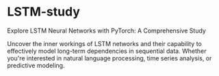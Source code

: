 # LSTM-study
Explore LSTM Neural Networks with PyTorch: A Comprehensive Study

Uncover the inner workings of LSTM networks and their capability to effectively model long-term dependencies in sequential data. Whether you're interested in natural language processing, time series analysis, or predictive modeling.
